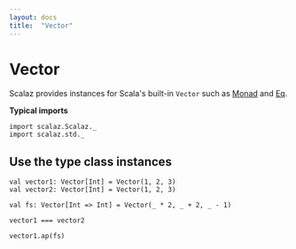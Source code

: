 ```yaml
---
layout: docs
title:  "Vector"
---
```


# Vector

Scalaz provides instances for Scala's built-in `Vector` such as [Monad](../ct/Monad.html) and [Eq](../core/Eq.html).

**Typical imports**

```tut:silent
import scalaz.Scalaz._
import scalaz.std._
```

## Use the type class instances

```tut
val vector1: Vector[Int] = Vector(1, 2, 3)
val vector2: Vector[Int] = Vector(1, 2, 3)

val fs: Vector[Int => Int] = Vector(_ * 2, _ + 2, _ - 1)

vector1 === vector2

vector1.ap(fs)
```
